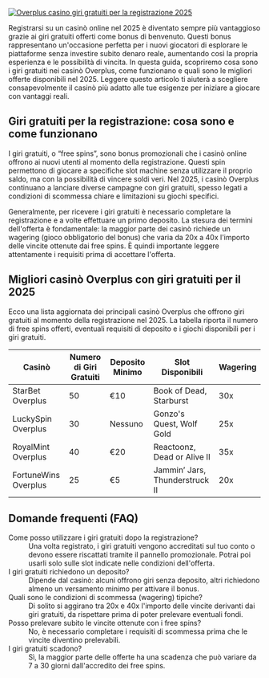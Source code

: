 [![Overplus casino giri gratuiti per la registrazione 2025](https://123-caf.pages.dev/gitsignup.png)](https://vrmoo.ru/Bt82HjjY)

<div>Registrarsi su un casinò online nel 2025 è diventato sempre più vantaggioso grazie ai giri gratuiti offerti come bonus di benvenuto. Questi bonus rappresentano un'occasione perfetta per i nuovi giocatori di esplorare le piattaforme senza investire subito denaro reale, aumentando così la propria esperienza e le possibilità di vincita. In questa guida, scopriremo cosa sono i giri gratuiti nei casinò Overplus, come funzionano e quali sono le migliori offerte disponibili nel 2025. Leggere questo articolo ti aiuterà a scegliere consapevolmente il casinò più adatto alle tue esigenze per iniziare a giocare con vantaggi reali.</div>  <h2>Giri gratuiti per la registrazione: cosa sono e come funzionano</h2> <p>I giri gratuiti, o “free spins”, sono bonus promozionali che i casinò online offrono ai nuovi utenti al momento della registrazione. Questi spin permettono di giocare a specifiche slot machine senza utilizzare il proprio saldo, ma con la possibilità di vincere soldi veri. Nel 2025, i casinò Overplus continuano a lanciare diverse campagne con giri gratuiti, spesso legati a condizioni di scommessa chiare e limitazioni su giochi specifici.</p> <p>Generalmente, per ricevere i giri gratuiti è necessario completare la registrazione e a volte effettuare un primo deposito. La stesura dei termini dell'offerta è fondamentale: la maggior parte dei casinò richiede un wagering (gioco obbligatorio del bonus) che varia da 20x a 40x l'importo delle vincite ottenute dai free spins. È quindi importante leggere attentamente i requisiti prima di accettare l'offerta.</p>  <h2>Migliori casinò Overplus con giri gratuiti per il 2025</h2> <p>Ecco una lista aggiornata dei principali casinò Overplus che offrono giri gratuiti al momento della registrazione nel 2025. La tabella riporta il numero di free spins offerti, eventuali requisiti di deposito e i giochi disponibili per i giri gratuiti.</p>  <table>   <thead>     <tr>       <th>Casinò</th>       <th>Numero di Giri Gratuiti</th>       <th>Deposito Minimo</th>       <th>Slot Disponibili</th>       <th>Wagering</th>     </tr>   </thead>   <tbody>     <tr>       <td>StarBet Overplus</td>       <td>50</td>       <td>€10</td>       <td>Book of Dead, Starburst</td>       <td>30x</td>     </tr>     <tr>       <td>LuckySpin Overplus</td>       <td>30</td>       <td>Nessuno</td>       <td>Gonzo's Quest, Wolf Gold</td>       <td>25x</td>     </tr>     <tr>       <td>RoyalMint Overplus</td>       <td>40</td>       <td>€20</td>       <td>Reactoonz, Dead or Alive II</td>       <td>35x</td>     </tr>     <tr>       <td>FortuneWins Overplus</td>       <td>25</td>       <td>€5</td>       <td>Jammin’ Jars, Thunderstruck II</td>       <td>20x</td>     </tr>   </tbody> </table>  <h2>Domande frequenti (FAQ)</h2> <dl>   <dt>Come posso utilizzare i giri gratuiti dopo la registrazione?</dt>   <dd>Una volta registrato, i giri gratuiti vengono accreditati sul tuo conto o devono essere riscattati tramite il pannello promozionale. Potrai poi usarli solo sulle slot indicate nelle condizioni dell'offerta.</dd>      <dt>I giri gratuiti richiedono un deposito?</dt>   <dd>Dipende dal casinò: alcuni offrono giri senza deposito, altri richiedono almeno un versamento minimo per attivare il bonus.</dd>      <dt>Quali sono le condizioni di scommessa (wagering) tipiche?</dt>   <dd>Di solito si aggirano tra 20x e 40x l'importo delle vincite derivanti dai giri gratuiti, da rispettare prima di poter prelevare eventuali fondi.</dd>      <dt>Posso prelevare subito le vincite ottenute con i free spins?</dt>   <dd>No, è necessario completare i requisiti di scommessa prima che le vincite diventino prelevabili.</dd>      <dt>I giri gratuiti scadono?</dt>   <dd>Sì, la maggior parte delle offerte ha una scadenza che può variare da 7 a 30 giorni dall'accredito dei free spins.</dd> </dl> </div>